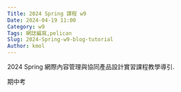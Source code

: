 ```yaml
---
Title: 2024 Spring 課程 w9
Date: 2024-04-19 11:00
Category: w9
Tags: 網誌編寫,pelican
Slug: 2024-Spring-w9-blog-tutorial
Author: kmol
---
```


2024 Spring 網際內容管理與協同產品設計實習課程教學導引.

<!-- PELICAN_END_SUMMARY -->
期中考
